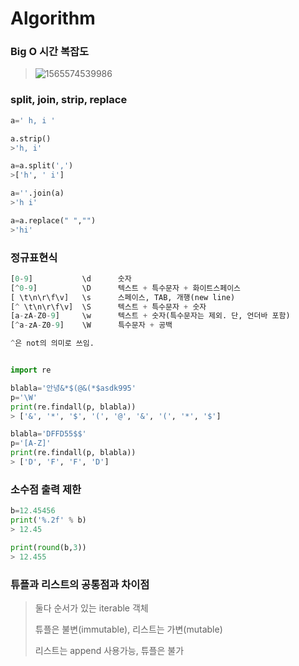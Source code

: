 # Algorithm



### Big O 시간 복잡도

>![1565574539986](C:\Users\student\AppData\Roaming\Typora\typora-user-images\1565574539986.png)
>
>
>
>







### split, join, strip, replace

```python
a=' h, i '

a.strip()
>'h, i'

a=a.split(',')
>['h', ' i']

a=''.join(a)
>'h i'

a=a.replace(" ","")
>'hi'
```



### 정규표현식

```python
[0-9]			\d		숫자
[^0-9]			\D		텍스트 + 특수문자 + 화이트스페이스
[ \t\n\r\f\v]	\s		스페이스, TAB, 개행(new line)
[^ \t\n\r\f\v]	\S		텍스트 + 특수문자 + 숫자
[a-zA-Z0-9]		\w		텍스트 + 숫자(특수문자는 제외. 단, 언더바 포함) 
[^a-zA-Z0-9]	\W		특수문자 + 공백

^은 not의 의미로 쓰임.


import re

blabla='안녕&*$(@&(*$asdk995'
p='\W'
print(re.findall(p, blabla))
> ['&', '*', '$', '(', '@', '&', '(', '*', '$']

blabla='DFFD55$$'
p='[A-Z]'
print(re.findall(p, blabla))
> ['D', 'F', 'F', 'D']
```



### 소수점 출력 제한

```python
b=12.45456
print('%.2f' % b)
> 12.45

print(round(b,3))
> 12.455
```



### 튜플과 리스트의 공통점과 차이점

>둘다 순서가 있는 iterable 객체
>
>튜플은 불변(immutable), 리스트는 가변(mutable)
>
>리스트는 append 사용가능, 튜플은 불가
>